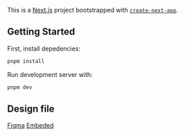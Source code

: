 This is a [Next.js](https://nextjs.org/) project bootstrapped with [`create-next-app`](https://github.com/vercel/next.js/tree/canary/packages/create-next-app).

## Getting Started

First, install depedencies:

```bash
pnpm install
```

Run development server with:

```bash
pnpm dev
```
## Design file
[Figma](https://www.figma.com/file/TfiRagjhd1GX3DH2kivVtB/Portfolio?node-id=0%3A1&t=gglUlq3OYRqLuLde-1)
[Embeded](https://sokhuong.vercel.app/design)
